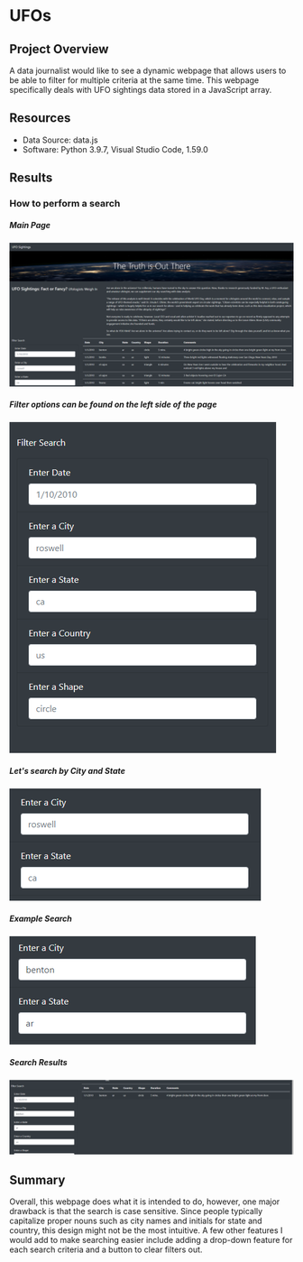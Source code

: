 # UFOs

## Project Overview
A data journalist would like to see a dynamic webpage that allows users to be able to filter for multiple criteria at the same time. This webpage specifically deals with UFO sightings data stored in a JavaScript array. 

## Resources
- Data Source: data.js
- Software: Python 3.9.7, Visual Studio Code, 1.59.0

## Results 
### How to perform a search

##### Main Page
![alt text](https://github.com/thehatch4815162342/UFOs/blob/main/images/main_page.png?raw=true)

##### Filter options can be found on the left side of the page 
![alt text](https://github.com/thehatch4815162342/UFOs/blob/main/images/filter_options.png?raw=true)

##### Let's search by City and State
![alt text](https://github.com/thehatch4815162342/UFOs/blob/main/images/filter_city_and_state.png?raw=true)

##### Example Search
![alt text](https://github.com/thehatch4815162342/UFOs/blob/main/images/benton_ar.png?raw=true)

##### Search Results
![alt text](https://github.com/thehatch4815162342/UFOs/blob/main/images/filter_working.png?raw=true)

## Summary 
Overall, this webpage does what it is intended to do, however, one major drawback is that the search is case sensitive. Since people typically capitalize proper nouns such as city names and initials for state and country, this design might not be the most intuitive. A few other features I would add to make searching easier include adding a drop-down feature for each search criteria and a button to clear filters out.



